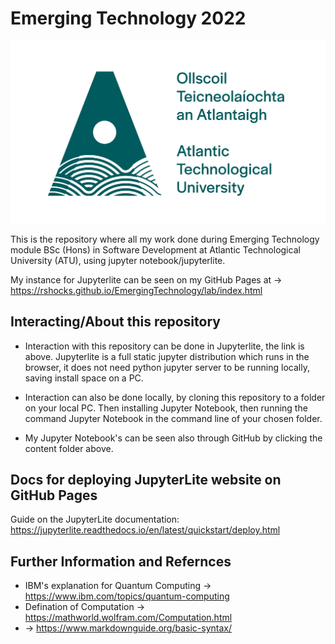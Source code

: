 # Emerging Technology 2022
![image info](./pictures/atu.jpg)

This is the repository where all my work done during Emerging Technology module BSc (Hons) in Software Development at Atlantic Technological University (ATU), using jupyter notebook/jupyterlite.

My instance for Jupyterlite can be seen on my GitHub Pages at -> https://rshocks.github.io/EmergingTechnology/lab/index.html

## Interacting/About this repository
- Interaction with this repository can be done in Jupyterlite, the link is above. Jupyterlite is a full static jupyter distribution which runs in the browser, it does not need python jupyter server to be running locally, saving install space on a PC.

- Interaction can also be done locally, by cloning this repository to a folder on your local PC. Then installing Jupyter Notebook, then running the command Jupyter Notebook in the command line of your chosen folder.

- My Jupyter Notebook's can be seen also through GitHub by clicking the content folder above.

## Docs for deploying JupyterLite website on GitHub Pages

Guide on the JupyterLite documentation: https://jupyterlite.readthedocs.io/en/latest/quickstart/deploy.html

## Further Information and Refernces
- IBM's explanation for Quantum Computing -> https://www.ibm.com/topics/quantum-computing
- Defination of Computation -> https://mathworld.wolfram.com/Computation.html
- -> https://www.markdownguide.org/basic-syntax/
